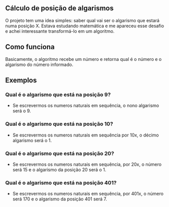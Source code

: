 ## Cálculo de posição de algarismos

O projeto tem uma idea simples: saber qual vai ser o algarismo que estará numa
posição X.
Estava estudando matemática e me apareceu esse desafio e achei interessante
transformá-lo em um algoritmo.

## Como funciona

Basicamente, o algoritmo recebe um número e retorna qual é o número e o
algarismo do número informado.

## Exemplos

### Qual é o algarismo que está na posição 9?
* Se escrevermos os numeros naturais em sequência, o nono algarismo será o 9.

### Qual é o algarismo que está na posição 10?
* Se escrevermos os numeros naturais em sequência por 10x, o décimo algarismo
  será o 1.
  
### Qual é o algarismo que está na posição 20?
* Se escrevermos os numeros naturais em sequência, por 20x, o número será 15 e o
  algarismo da posição 20 será o 1.
  
### Qual é o algarismo que está na posição 401?
* Se escrevermos os numeros naturais em sequência, por 401x, o número será 170 e
  o algarismo da posição 401 será 7.
